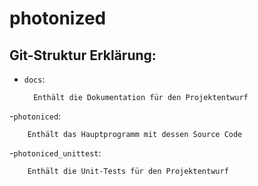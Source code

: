 # photonized
## Git-Struktur Erklärung:
- `docs`:
        
        Enthält die Dokumentation für den Projektentwurf
-`photoniced`:
  
        Enthält das Hauptprogramm mit dessen Source Code
 
-`photoniced_unittest`:
        
        Enthält die Unit-Tests für den Projektentwurf
